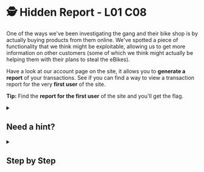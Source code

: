 # 🕵️ Hidden Report - L01 C08

One of the ways we've been investigating the gang and their bike shop is by actually buying products from them online. We've spotted a piece of functionality that we think might be exploitable, allowing us to get more information on other customers (some of which we think might actually be helping them with their plans to steal the eBikes).

Have a look at our account page on the site, it allows you to **generate a report** of your transactions. See if you can find a way to view a transaction report for the very **first user** of the site.

**Tip:** Find the **report for the first user** of the site and you'll get the flag.

<details><summary>

## Need a hint?</summary>

```txt
💡 Hint: Try creating your report first. Is there anything about the URL you could potentially
   change to see other users reports?
```

</details>

<details><summary>

## Step by Step</summary>

- Click **Generate Report**.
- Click on the url and change `user-456` to `user-1`.
- The flag should appear in the transaction report.

![image of the transaction report](/assets/hiddenreport1.jpg)

</details>
